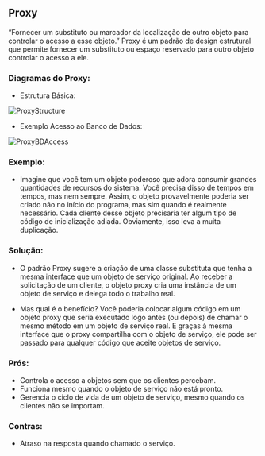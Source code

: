## Proxy
“Fornecer um substituto ou marcador da localização de outro objeto para controlar o acesso a esse objeto.”
Proxy é um padrão de design estrutural que permite fornecer um substituto ou espaço reservado para outro objeto controlar o acesso a ele.

### Diagramas do Proxy:
* Estrutura Básica:

![ProxyStructure](https://refactoring.guru/images/patterns/diagrams/proxy/structure.png)

* Exemplo Acesso ao Banco de Dados:

![ProxyBDAccess](https://brizeno.files.wordpress.com/2011/10/capturar.png)

### Exemplo:
 - Imagine que você tem um objeto poderoso que adora consumir grandes quantidades de recursos do sistema. Você precisa disso de tempos em tempos, mas nem sempre.
 Assim, o objeto provavelmente poderia ser criado não no início do programa, mas sim quando é realmente necessário. Cada cliente desse objeto precisaria ter algum tipo de código de inicialização adiada. Obviamente, isso leva a muita duplicação.

### Solução:
 - O padrão Proxy sugere a criação de uma classe substituta que tenha a mesma interface que um objeto de serviço original. Ao receber a solicitação de um cliente, o objeto proxy cria uma instância de um objeto de serviço e delega todo o trabalho real.

 - Mas qual é o benefício? Você poderia colocar algum código em um objeto proxy que seria executado logo antes (ou depois) de chamar o mesmo método em um objeto de serviço real. E graças à mesma interface que o proxy compartilha com o objeto de serviço, ele pode ser passado para qualquer código que aceite objetos de serviço.

### Prós:
 - Controla o acesso a objetos sem que os clientes percebam.
 - Funciona mesmo quando o objeto de serviço não está pronto.
 - Gerencia o ciclo de vida de um objeto de serviço, mesmo quando os clientes não se importam.


### Contras:
 - Atraso na resposta quando chamado o serviço.